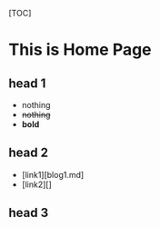  [TOC]

# This is Home Page

## head 1

* nothing
* ~~nothing~~
* **bold**

## head 2

* [link1][blog1.md]
* [link2][]

## head 3





